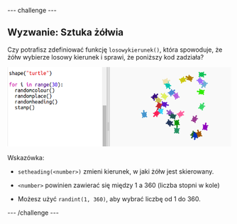 \--- challenge \---

## Wyzwanie: Sztuka żółwia

Czy potrafisz zdefiniować funkcję `losowykierunek()`, która spowoduje, że żółw wybierze losowy kierunek i sprawi, że poniższy kod zadziała?

![zrzut ekranu](images/modern-turtle-art.png)

Wskazówka:

- `setheading(<number>)` zmieni kierunek, w jaki żółw jest skierowany.

- `<number>` powinien zawierać się między 1 a 360 (liczba stopni w kole)

- Możesz użyć `randint(1, 360)`, aby wybrać liczbę od 1 do 360.

\--- /challenge \---